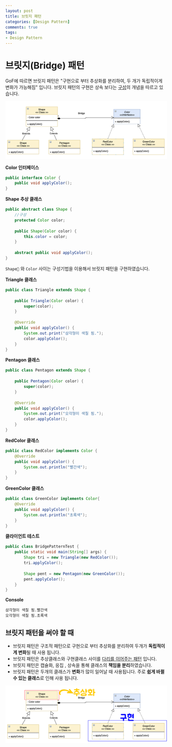 ```yaml
---
layout: post
title: 브릿지 패턴
categories: [Design Pattern]
comments: true 
tags:
- Design Pattern
---
```


# 브릿지(Bridge) 패턴

GoF에 따르면 브릿지 패턴은 "구현으로 부터 추상화를 분리하여, 두 개가 독립적이게 변화가 가능해짐" 입니다. 브릿지 패턴의 구현은 상속 보다는 [구성](https://daeakin.github.io//articles/2019-12/%EA%B3%84%EC%8A%B9%ED%95%98%EB%8A%94-%EB%8C%80%EC%8B%A0-%EA%B5%AC%EC%84%B1%ED%95%98%EB%9D%BC)의 개념을 따르고 있습니다.

![](https://github.com/DaeAkin/java-design-pattern/blob/master/docs/%EB%B8%8C%EB%A6%BF%EC%A7%80.png?raw=true)



**Color 인터페이스**

```java
public interface Color {
    public void applyColor();
}
```

**Shape 추상 클래스** 

```java
public abstract class Shape {
    //구성
    protected Color color;

    public Shape(Color color) {
        this.color = color;
    }

    abstract public void applyColor();
}
```

`Shape` 와 `Color` 사이는 구성기법을 이용해서 브릿지 패턴을 구현하였습니다.



**Triangle 클래스** 

```java
public class Triangle extends Shape {

    public Triangle(Color color) {
        super(color);
    }

    @Override
    public void applyColor() {
        System.out.print("삼각형이 색칠 됨.");
        color.applyColor();
    }
}
```

**Pentagon 클래스**

```java
public class Pentagon extends Shape {

    public Pentagon(Color color) {
        super(color);
    }

    @Override
    public void applyColor() {
        System.out.print("오각형이 색칠 됨.");
        color.applyColor();
    }
}
```

**RedColor 클래스**

```java
public class RedColor implements Color {
    @Override
    public void applyColor() {
        System.out.println("빨간색");
    }
}
```

**GreenColor 클래스**

```java
public class GreenColor implements Color{
    @Override
    public void applyColor() {
        System.out.println("초록색");
    }
}
```



**클라이언트 테스트**

```java
public class BridgePatternTest {
    public static void main(String[] args) {
        Shape tri = new Triangle(new RedColor());
        tri.applyColor();

        Shape pent = new Pentagon(new GreenColor());
        pent.applyColor();
    }
}
```



**Console**

```
삼각형이 색칠 됨.빨간색
오각형이 색칠 됨.초록색
```



## 브릿지 패턴을 써야 할 때 

- 브릿지 패턴은 구조적 패턴으로 구현으로 부터 추상화를 분리하여 두개가 **독립적이게 변화**될 때 사용 됩니다.
- 브릿지 패턴은 추상클래스와 구현클래스 사이를 <u>다리를 이어주는 패턴</u> 입니다.
- 브릿지 패턴은 캡슐화, 응집 , 상속을 통해 클래스의 **책임을 분리**하였습니다. 
- 브릿지 패턴은 두개의 클래스가 **변화**가 많이 일어날 때 사용됩니다. 주로 **쉽게 바뀔 수 있는 클래스**로 인해 사용 됩니다. 

![](https://github.com/DaeAkin/java-design-pattern/blob/master/docs/%EB%B8%8C%EB%A6%BF%EC%A7%80%EC%88%98%EC%A0%95.png?raw=true)